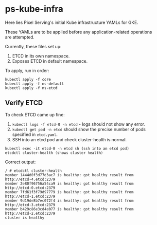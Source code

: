 # ps-kube-infra
Here lies Pixel Serving's initial Kube infrastructure YAMLs for GKE.

These YAMLs are to be applied before any application-related operations are attempted. 

Currently, these files set up:
1. ETCD in its own namespace.
2. Exposes ETCD in default namespace.

To apply, run in order:
```
kubectl apply -f core
kubectl apply -f ns-default
kubectl apply -f ns-etcd
```

## Verify ETCD
To check ETCD came up fine:
1. `kubectl logs -f etcd-0 -n etcd` - logs should not show any error.
2. `kubectl get pod -n etcd` should show the precise number of pods specified in `etcd.yaml`.
3. SSH into an etcd pod and check cluster-health is normal.
```
kubectl exec -it etcd-0 -n etcd sh (ssh into an etcd pod)
etcdctl cluster-health (shows cluster health)
```
Correct output:
```
/ # etcdctl cluster-health
member 1444d0f3d77d3ac7 is healthy: got healthy result from http://etcd-4.etcd:2379
member 2e80f96756a54ca9 is healthy: got healthy result from http://etcd-0.etcd:2379
member 7fd61f3f79d97779 is healthy: got healthy result from http://etcd-1.etcd:2379
member 9d19de8b7ec072f4 is healthy: got healthy result from http://etcd-3.etcd:2379
member b429c86e3cd4e077 is healthy: got healthy result from http://etcd-2.etcd:2379
cluster is healthy
```
